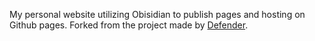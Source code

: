 My personal website utilizing Obisidian to publish pages and hosting on Github pages. Forked from the project made by [Defender](https://dev.to/defenderofbasic/host-your-obsidian-notebook-on-github-pages-for-free-8l1).
